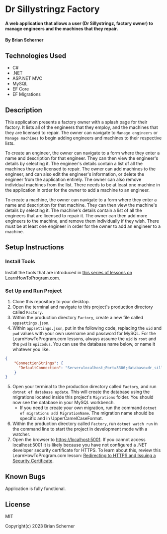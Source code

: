 # Dr Sillystringz Factory

#### A web application that allows a user (Dr Sillystringz, factory owner) to manage engineers and the machines that they repair.

#### By Brian Scherner

## Technologies Used

* C#
* .NET
* ASP.NET MVC
* MySQL
* EF Core
* EF Migrations

## Description

This application presents a factory owner with a splash page for their factory. It lists all of the engineers that they employ, and the machines that they are licensed to repair. The owner can navigate to `Manage engineers` or `Manage machines` to begin adding engineers and machines to their respective lists.

To create an engineer, the owner can navigate to a form where they enter a name and description for that engineer. They can then view the engineer's details by selecting it. The engineer's details contain a list of all the machines they are licensed to repair. The owner can add machines to the engineer, and can also edit the engineer's information, or delete the engineer from the application entirely. The owner can also remove individual machines from the list. There needs to be at least one machine in the application in order for the owner to add a machine to an engineer.

To create a machine, the owner can navigate to a form where they enter a name and description for that machine. They can then view the machine's details by selecting it. The machine's details contain a list of all the engineers that are licensed to repair it. The owner can then add more engineers to the machine, and remove them individually if they wish. There must be at least one engineer in order for the owner to add an engineer to a machine.

## Setup Instructions

### Install Tools

Install the tools that are introduced in [this series of lessons on LearnHowToProgram.com](https://old.learnhowtoprogram.com/fidgetech-3-c-and-net/3-0-lessons-1-5-getting-started-with-c/3-0-0-01-welcome-to-c).

### Set Up and Run Project

1. Clone this repository to your desktop.
2. Open the terminal and navigate to this project's production directory called `Factory`.
3. Within the production directory `Factory`, create a new file called `appsettings.json`.
4. Within `appsettings.json`, put in the following code, replacing the `uid` and `pwd` values with your own username and password for MySQL. For the LearnHowToProgram.com lessons, always assume the `uid` is `root` and the `pwd` is `epicodus`. You can use the database name below, or name it whatever you like.

```json
{
    "ConnectionStrings": {
      "DefaultConnection": "Server=localhost;Port=3306;database=dr_sillystringz_factory;uid=root;pwd=epicodus;"
    }
}
```

5. Open your terminal to the production directory called `Factory`, and run `dotnet ef database update`. This will create the database using the migrations located inside this project's `Migrations` folder. You should now see the database in your MySQL workbench.
    * If you need to create your own migration, run the command `dotnet ef migrations add MigrationName`. The migration name should be specific and in UpperCamelCaseFormat.
6. Within the production directory called `Factory`, run `dotnet watch run` in the command line to start the project in development mode with a watcher.
7. Open the browser to [https://localhost:5001](https://localhost:5001). If you cannot access localhost:5001 it is likely because you have not configured a .NET developer security certificate for HTTPS. To learn about this, review this LearnHowToProgram.com lesson: [Redirecting to HTTPS and Issuing a Security Certificate](https://old.learnhowtoprogram.com/fidgetech-3-c-and-net/3-2-basic-web-applications/3-2-0-17-redirecting-to-https-and-issuing-a-security-certificate).

## Known Bugs

Application is fully functional.

## License

MIT

Copyright(c) 2023 Brian Scherner